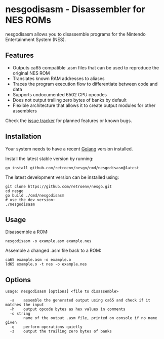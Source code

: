 # nesgodisasm - Disassembler for NES ROMs

nesgodisasm allows you to disassemble programs for the Nintendo Entertainment System (NES).

## Features

* Outputs ca65 compatible .asm files that can be used to reproduce the original NES ROM
* Translates known RAM addresses to aliases
* Traces the program execution flow to differentiate between code and data
* Supports undocumented 6502 CPU opcodes
* Does not output trailing zero bytes of banks by default
* Flexible architecture that allows it to create output modules for other assemblers 

Check the [issue tracker](https://github.com/retroenv/nesgo/issues?q=is%3Aissue+is%3Aopen+label%3Adisassembler) for planned features or known bugs.

## Installation

Your system needs to have a recent [Golang](https://go.dev/) version installed.

Install the latest stable version by running:

```
go install github.com/retroenv/nesgo/cmd/nesgodisasm@latest
```

The latest development version can be installed using:

```
git clone https://github.com/retroenv/nesgo.git
cd nesgo
go build ./cmd/nesgodisasm
# use the dev version:
./nesgodisasm  
```

## Usage

Disassemble a ROM:

```
nesgodisasm -o example.asm example.nes
```

Assemble a changed .asm file back to a ROM:

```
ca65 example.asm -o example.o
ld65 example.o -t nes -o example.nes 
```

## Options

```
usage: nesgodisasm [options] <file to disassemble>

  -a	assemble the generated output using ca65 and check if it matches the input
  -h	output opcode bytes as hex values in comments
  -o string
    	name of the output .asm file, printed on console if no name given
  -q	perform operations quietly
  -z	output the trailing zero bytes of banks
```
